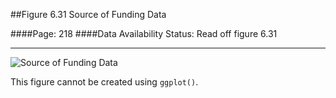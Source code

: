 ##Figure 6.31 Source of Funding Data

####Page: 218
####Data Availability Status: Read off figure 6.31
***
![`Source of Funding Data`](fig06-31_source-of-funding-data.png)

This figure cannot be created using `ggplot()`.

